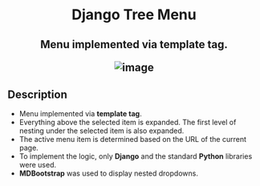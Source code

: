 <h1 align="center">Django Tree Menu</h1>
<h2 align="center">
  
Menu implemented via template tag.

![image](https://user-images.githubusercontent.com/26933434/225091788-8263874a-f258-41d3-8bed-e3e52cc3c989.png)

## Description
- Menu implemented via **template tag**.
- Everything above the selected item is expanded. The first level of nesting under the selected item is also expanded.
- The active menu item is determined based on the URL of the current page.
- To implement the logic, only **Django** and the standard **Python** libraries were used.
- **MDBootstrap** was used to display nested dropdowns.
